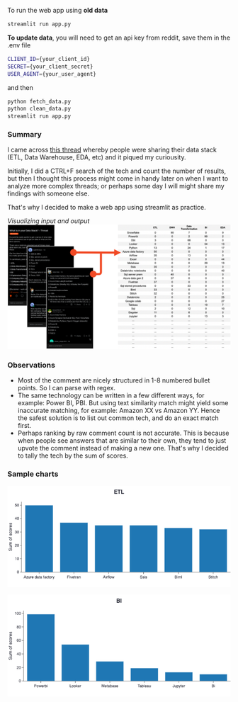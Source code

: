 To run the web app using **old data**

```bash
streamlit run app.py
```

**To update data**, you will need to get an api key from reddit, save them in the .env file
```bash
CLIENT_ID={your_client_id}
SECRET={your_client_secret}
USER_AGENT={your_user_agent}
```

and then
```bash
python fetch_data.py
python clean_data.py
streamlit run app.py
```

###  Summary
I came across [this thread](https://www.reddit.com/r/dataengineering/comments/wcw0nt/what_is_in_your_data_stack_thread/) whereby people were sharing their data stack (ETL, Data Warehouse, EDA, etc) and it piqued my curiousity.

Initially, I did  a CTRL+F search of the tech and count the number of results, but then I thought this process might come in handy later on when I want to analyze more complex threads; or perhaps some day I will might share my findings with someone else.

That's why I decided to make a web app using streamlit as practice.

_Visualizing input and output_
![from comments to table](/resources/drawio.png)


### Observations
- Most of the comment are nicely structured in 1-8 numbered bullet points. So I can parse with regex.
- The same technology can be written in a few different ways, for example: Power BI, PBI. But using text similarity match might yield some inaccurate matching, for example: Amazon XX vs Amazon YY. Hence the safest solution is to list out common tech, and do an exact match first.
- Perhaps ranking by raw comment count is not accurate. This is because when people see answers that are similar to their own, they tend to just upvote the comment instead of making a new one. That's why I decided to tally the tech by the sum of scores.

### Sample charts
![ETL](/resources/plot-etl.png)

![ETL](/resources/plot-bi.png)



